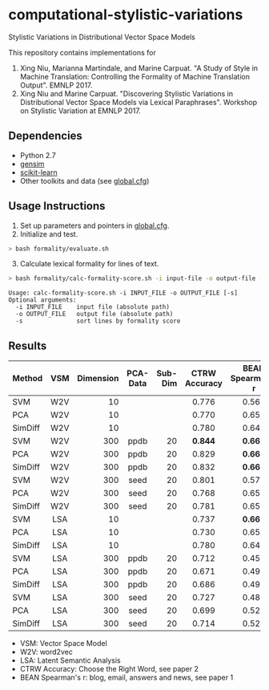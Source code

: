 # computational-stylistic-variations
Stylistic Variations in Distributional Vector Space Models

This repository contains implementations for
1. Xing Niu, Marianna Martindale, and Marine Carpuat. "A Study of Style in Machine Translation: Controlling the Formality of Machine Translation Output". EMNLP 2017.
2. Xing Niu and Marine Carpuat. "Discovering Stylistic Variations in Distributional Vector Space Models via Lexical Paraphrases". Workshop on Stylistic Variation at EMNLP 2017.

## Dependencies
- Python 2.7
- [gensim](https://radimrehurek.com/gensim/)
- [scikit-learn](http://scikit-learn.org)
- Other toolkits and data (see [global.cfg](global.cfg))

## Usage Instructions
1. Set up parameters and pointers in [global.cfg](global.cfg).
2. Initialize and test.
```bash
> bash formality/evaluate.sh
```
3. Calculate lexical formality for lines of text.
```bash
> bash formality/calc-formality-score.sh -i input-file -o output-file -s
```
```
Usage: calc-formality-score.sh -i INPUT_FILE -o OUTPUT_FILE [-s]
Optional arguments:
  -i INPUT_FILE    input file (absolute path)
  -o OUTPUT_FILE   output file (absolute path)
  -s               sort lines by formality score
```

## Results
| Method | VSM | Dimension | PCA-Data | Sub-Dim | CTRW Accuracy | BEAN Spearman's r |
|--------|:---:|----------:|:--------:|--------:|:-------------:|:-----------------:|
| SVM | W2V | 10 | | | 0.776 | 0.566 |
| PCA | W2V | 10 | | | 0.770 | 0.656 |
| SimDiff | W2V | 10 | | | 0.780 | 0.646 |
| SVM | W2V | 300 | ppdb | 20 | **0.844** | **0.662** |
| PCA | W2V | 300 | ppdb | 20 | 0.829 | **0.660** |
| SimDiff | W2V | 300 | ppdb | 20 | 0.832 | **0.662** |
| SVM | W2V | 300 | seed | 20 | 0.801 | 0.576 |
| PCA | W2V | 300 | seed | 20 | 0.768 | 0.653 |
| SimDiff | W2V | 300 | seed | 20 | 0.781 | 0.658 |
| SVM | LSA | 10 | | | 0.737 | **0.661** |
| PCA | LSA | 10 | | | 0.730 | 0.655 |
| SimDiff | LSA | 10 | | | 0.780 | 0.646 |
| SVM | LSA | 300 | ppdb | 20 | 0.712 | 0.457 |
| PCA | LSA | 300 | ppdb | 20 | 0.671 | 0.498 |
| SimDiff | LSA | 300 | ppdb | 20 | 0.686 | 0.492 |
| SVM | LSA | 300 | seed | 20 | 0.727 | 0.481 |
| PCA | LSA | 300 | seed | 20 | 0.699 | 0.522 |
| SimDiff | LSA | 300 | seed | 20 | 0.714 | 0.524 |

- VSM: Vector Space Model
- W2V: word2vec
- LSA: Latent Semantic Analysis
- CTRW Accuracy: Choose the Right Word, see paper 2
- BEAN Spearman's r: blog, email, answers and news, see paper 1